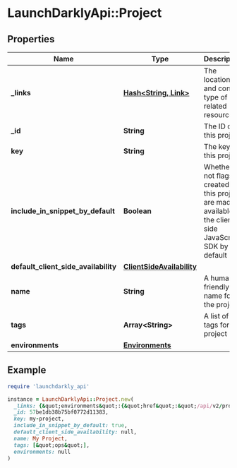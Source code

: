 # LaunchDarklyApi::Project

## Properties

| Name | Type | Description | Notes |
| ---- | ---- | ----------- | ----- |
| **_links** | [**Hash&lt;String, Link&gt;**](Link.md) | The location and content type of related resources |  |
| **_id** | **String** | The ID of this project |  |
| **key** | **String** | The key of this project |  |
| **include_in_snippet_by_default** | **Boolean** | Whether or not flags created in this project are made available to the client-side JavaScript SDK by default |  |
| **default_client_side_availability** | [**ClientSideAvailability**](ClientSideAvailability.md) |  | [optional] |
| **name** | **String** | A human-friendly name for the project |  |
| **tags** | **Array&lt;String&gt;** | A list of tags for the project |  |
| **environments** | [**Environments**](Environments.md) |  | [optional] |

## Example

```ruby
require 'launchdarkly_api'

instance = LaunchDarklyApi::Project.new(
  _links: {&quot;environments&quot;:{&quot;href&quot;:&quot;/api/v2/projects/my-project/environments&quot;,&quot;type&quot;:&quot;application/json&quot;},&quot;self&quot;:{&quot;href&quot;:&quot;/api/v2/projects/my-project&quot;,&quot;type&quot;:&quot;application/json&quot;}},
  _id: 57be1db38b75bf0772d11383,
  key: my-project,
  include_in_snippet_by_default: true,
  default_client_side_availability: null,
  name: My Project,
  tags: [&quot;ops&quot;],
  environments: null
)
```

